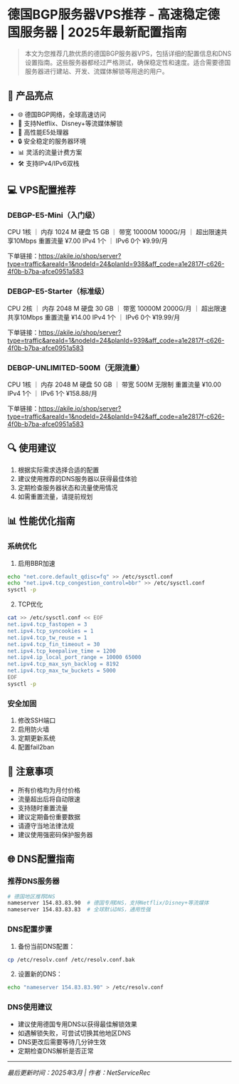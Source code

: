# 德国BGP服务器VPS推荐 - 高速稳定德国服务器 | 2025年最新配置指南

> 本文为您推荐几款优质的德国BGP服务器VPS，包括详细的配置信息和DNS设置指南。这些服务器都经过严格测试，确保稳定性和速度。适合需要德国服务器进行建站、开发、流媒体解锁等用途的用户。

## 🎯 产品亮点

- 🌐 德国BGP网络，全球高速访问
- 🚀 支持Netflix、Disney+等流媒体解锁
- 💪 高性能E5处理器
- 🔒 安全稳定的服务器环境
- 📊 灵活的流量计费方案
- 🛠️ 支持IPv4/IPv6双栈

## 💻 VPS配置推荐

### DEBGP-E5-Mini（入门级）
CPU 1核 ｜ 内存 1024 M
硬盘 15 GB ｜ 带宽 10000M
1000G/月 ｜ 超出限速共享10Mbps
重置流量 ¥7.00
IPv4 1个 ｜ IPv6 0个
¥9.99/月

下单链接：https://akile.io/shop/server?type=traffic&areaId=1&nodeId=24&planId=938&aff_code=a1e2817f-c626-4f0b-b7ba-afce0951a583

### DEBGP-E5-Starter（标准级）
CPU 2核 ｜ 内存 2048 M
硬盘 30 GB ｜ 带宽 10000M
2000G/月 ｜ 超出限速共享10Mbps
重置流量 ¥14.00
IPv4 1个 ｜ IPv6 0个
¥19.99/月

下单链接：https://akile.io/shop/server?type=traffic&areaId=1&nodeId=24&planId=939&aff_code=a1e2817f-c626-4f0b-b7ba-afce0951a583

### DEBGP-UNLIMITED-500M（无限流量）
CPU 1核 ｜ 内存 2048 M
硬盘 50 GB ｜ 带宽 500M
无限制
重置流量 ¥10.00
IPv4 1个 ｜ IPv6 1个
¥158.88/月

下单链接：https://akile.io/shop/server?type=traffic&areaId=1&nodeId=24&planId=942&aff_code=a1e2817f-c626-4f0b-b7ba-afce0951a583

## 🔍 使用建议

1. 根据实际需求选择合适的配置
2. 建议使用推荐的DNS服务器以获得最佳体验
3. 定期检查服务器状态和流量使用情况
4. 如需重置流量，请提前规划

## 📊 性能优化指南

### 系统优化
1. 启用BBR加速
```bash
echo "net.core.default_qdisc=fq" >> /etc/sysctl.conf
echo "net.ipv4.tcp_congestion_control=bbr" >> /etc/sysctl.conf
sysctl -p
```

2. TCP优化
```bash
cat >> /etc/sysctl.conf << EOF
net.ipv4.tcp_fastopen = 3
net.ipv4.tcp_syncookies = 1
net.ipv4.tcp_tw_reuse = 1
net.ipv4.tcp_fin_timeout = 30
net.ipv4.tcp_keepalive_time = 1200
net.ipv4.ip_local_port_range = 10000 65000
net.ipv4.tcp_max_syn_backlog = 8192
net.ipv4.tcp_max_tw_buckets = 5000
EOF
sysctl -p
```

### 安全加固
1. 修改SSH端口
2. 启用防火墙
3. 定期更新系统
4. 配置fail2ban

## 📝 注意事项

- 所有价格均为月付价格
- 流量超出后将自动限速
- 支持随时重置流量
- 建议定期备份重要数据
- 请遵守当地法律法规
- 建议使用强密码保护服务器

## 🌐 DNS配置指南

### 推荐DNS服务器
```bash
# 德国地区推荐DNS
nameserver 154.83.83.90  # 德国专用DNS，支持Netflix/Disney+等流媒体
nameserver 154.83.83.83  # 全球默认DNS，通用性强
```

### DNS配置步骤
1. 备份当前DNS配置：
```bash
cp /etc/resolv.conf /etc/resolv.conf.bak
```

2. 设置新的DNS：
```bash
echo "nameserver 154.83.83.90" > /etc/resolv.conf
```

### DNS使用建议
- 建议使用德国专用DNS以获得最佳解锁效果
- 如遇解锁失败，可尝试切换其他地区DNS
- DNS更改后需要等待几分钟生效
- 定期检查DNS解析是否正常

---
*最后更新时间：2025年3月 | 作者：NetServiceRec*
